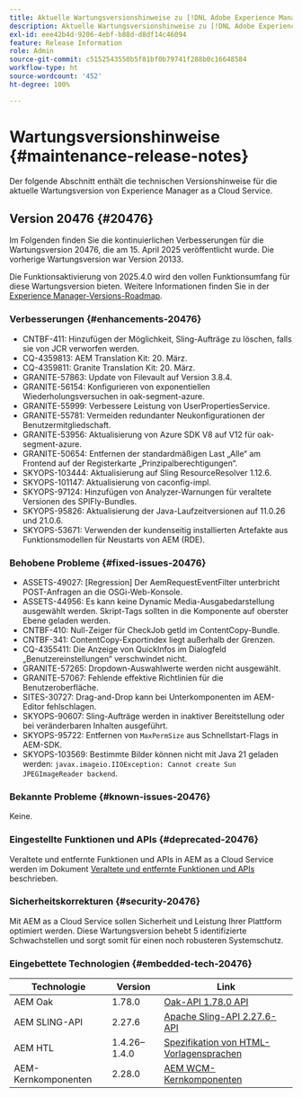 ```yaml
---
title: Aktuelle Wartungsversionshinweise zu [!DNL Adobe Experience Manager] as a Cloud Service.
description: Aktuelle Wartungsversionshinweise zu [!DNL Adobe Experience Manager] as a Cloud Service.
exl-id: eee42b4d-9206-4ebf-b88d-d8df14c46094
feature: Release Information
role: Admin
source-git-commit: c5152543550b5f81bf0b79741f288b0c16648584
workflow-type: ht
source-wordcount: '452'
ht-degree: 100%

---
```



# Wartungsversionshinweise {#maintenance-release-notes}

Der folgende Abschnitt enthält die technischen Versionshinweise für die aktuelle Wartungsversion von Experience Manager as a Cloud Service.

## Version 20476 {#20476}

Im Folgenden finden Sie die kontinuierlichen Verbesserungen für die Wartungsversion 20476, die am 15. April 2025 veröffentlicht wurde. Die vorherige Wartungsversion war Version 20133.

Die Funktionsaktivierung von 2025.4.0 wird den vollen Funktionsumfang für diese Wartungsversion bieten. Weitere Informationen finden Sie in der [Experience Manager-Versions-Roadmap](https://experienceleague.adobe.com/de/docs/experience-manager-release-information/aem-release-updates/update-releases-roadmap).

### Verbesserungen {#enhancements-20476}

* CNTBF-411: Hinzufügen der Möglichkeit, Sling-Aufträge zu löschen, falls sie von JCR verworfen werden.
* CQ-4359813: AEM Translation Kit: 20. März.
* CQ-4359811: Granite Translation Kit: 20. März.
* GRANITE-57863: Update von Filevault auf Version 3.8.4.
* GRANITE-56154: Konfigurieren von exponentiellen Wiederholungsversuchen in oak-segment-azure.
* GRANITE-55999: Verbessere Leistung von UserPropertiesService.
* GRANITE-55781: Vermeiden redundanter Neukonfigurationen der Benutzermitgliedschaft.
* GRANITE-53956: Aktualisierung von Azure SDK V8 auf V12 für oak-segment-azure.
* GRANITE-50654: Entfernen der standardmäßigen Last „Alle“ am Frontend auf der Registerkarte „Prinzipalberechtigungen“.
* SKYOPS-103444: Aktualisierung auf Sling ResourceResolver 1.12.6.
* SKYOPS-101147: Aktualisierung von caconfig-impl.
* SKYOPS-97124: Hinzufügen von Analyzer-Warnungen für veraltete Versionen des SPIFly-Bundles.
* SKYOPS-95826: Aktualisierung der Java-Laufzeitversionen auf 11.0.26 und 21.0.6.
* SKYOPS-53671: Verwenden der kundenseitig installierten Artefakte aus Funktionsmodellen für Neustarts von AEM (RDE).

### Behobene Probleme {#fixed-issues-20476}

* ASSETS-49027: [Regression] Der AemRequestEventFilter unterbricht POST-Anfragen an die OSGi-Web-Konsole.
* ASSETS-44956: Es kann keine Dynamic Media-Ausgabedarstellung ausgewählt werden. Skript-Tags sollten in die Komponente auf oberster Ebene geladen werden.
* CNTBF-410: Null-Zeiger für CheckJob getId im ContentCopy-Bundle.
* CNTBF-341: ContentCopy-Exportindex liegt außerhalb der Grenzen.
* CQ-4355411: Die Anzeige von QuickInfos im Dialogfeld „Benutzereinstellungen“ verschwindet nicht.
* GRANITE-57265: Dropdown-Auswahlwerte werden nicht ausgewählt.
* GRANITE-57067: Fehlende effektive Richtlinien für die Benutzeroberfläche.
* SITES-30727: Drag-and-Drop kann bei Unterkomponenten im AEM-Editor fehlschlagen.
* SKYOPS-90607: Sling-Aufträge werden in inaktiver Bereitstellung oder bei veränderbaren Inhalten ausgeführt.
* SKYOPS-95722: Entfernen von `MaxPermSize` aus Schnellstart-Flags in AEM-SDK.
* SKYOPS-103569: Bestimmte Bilder können nicht mit Java 21 geladen werden: `javax.imageio.IIOException: Cannot create Sun JPEGImageReader backend`.

### Bekannte Probleme {#known-issues-20476}

Keine.

### Eingestellte Funktionen und APIs {#deprecated-20476}

Veraltete und entfernte Funktionen und APIs in AEM as a Cloud Service werden im Dokument [Veraltete und entfernte Funktionen und APIs](/help/release-notes/deprecated-removed-features.md) beschrieben.

### Sicherheitskorrekturen {#security-20476}

Mit AEM as a Cloud Service sollen Sicherheit und Leistung Ihrer Plattform optimiert werden. Diese Wartungsversion behebt 5 identifizierte Schwachstellen und sorgt somit für einen noch robusteren Systemschutz.

### Eingebettete Technologien {#embedded-tech-20476}

| Technologie | Version | Link |
|---|---|---|
| AEM Oak | 1.78.0 | [Oak-API 1.78.0 API](https://www.javadoc.io/doc/org.apache.jackrabbit/oak-api/1.78.0/index.html) |
| AEM SLING-API | 2.27.6 | [Apache Sling-API 2.27.6-API](https://www.javadoc.io/doc/org.apache.sling/org.apache.sling.api/latest/index.html) |
| AEM HTL | 1.4.26–1.4.0 | [Spezifikation von HTML-Vorlagensprachen](https://github.com/adobe/htl-spec) |
| AEM-Kernkomponenten | 2.28.0 | [AEM WCM-Kernkomponenten](https://github.com/adobe/aem-core-wcm-components) |
